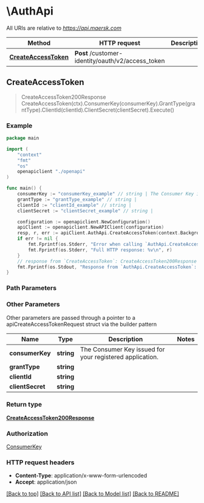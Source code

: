 # \AuthApi

All URIs are relative to *https://api.maersk.com*

Method | HTTP request | Description
------------- | ------------- | -------------
[**CreateAccessToken**](AuthApi.md#CreateAccessToken) | **Post** /customer-identity/oauth/v2/access_token | 



## CreateAccessToken

> CreateAccessToken200Response CreateAccessToken(ctx).ConsumerKey(consumerKey).GrantType(grantType).ClientId(clientId).ClientSecret(clientSecret).Execute()



### Example

```go
package main

import (
    "context"
    "fmt"
    "os"
    openapiclient "./openapi"
)

func main() {
    consumerKey := "consumerKey_example" // string | The Consumer Key issued for your registered application.
    grantType := "grantType_example" // string | 
    clientId := "clientId_example" // string | 
    clientSecret := "clientSecret_example" // string | 

    configuration := openapiclient.NewConfiguration()
    apiClient := openapiclient.NewAPIClient(configuration)
    resp, r, err := apiClient.AuthApi.CreateAccessToken(context.Background()).ConsumerKey(consumerKey).GrantType(grantType).ClientId(clientId).ClientSecret(clientSecret).Execute()
    if err != nil {
        fmt.Fprintf(os.Stderr, "Error when calling `AuthApi.CreateAccessToken``: %v\n", err)
        fmt.Fprintf(os.Stderr, "Full HTTP response: %v\n", r)
    }
    // response from `CreateAccessToken`: CreateAccessToken200Response
    fmt.Fprintf(os.Stdout, "Response from `AuthApi.CreateAccessToken`: %v\n", resp)
}
```

### Path Parameters



### Other Parameters

Other parameters are passed through a pointer to a apiCreateAccessTokenRequest struct via the builder pattern


Name | Type | Description  | Notes
------------- | ------------- | ------------- | -------------
 **consumerKey** | **string** | The Consumer Key issued for your registered application. | 
 **grantType** | **string** |  | 
 **clientId** | **string** |  | 
 **clientSecret** | **string** |  | 

### Return type

[**CreateAccessToken200Response**](CreateAccessToken200Response.md)

### Authorization

[ConsumerKey](../README.md#ConsumerKey)

### HTTP request headers

- **Content-Type**: application/x-www-form-urlencoded
- **Accept**: application/json

[[Back to top]](#) [[Back to API list]](../README.md#documentation-for-api-endpoints)
[[Back to Model list]](../README.md#documentation-for-models)
[[Back to README]](../README.md)

